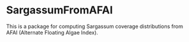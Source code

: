 # SargassumFromAFAI

This is a package for computing Sargassum coverage distributions from AFAI (Alternate Floating Algae Index).
